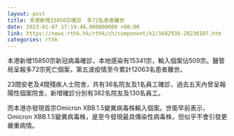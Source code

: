 ```yaml
---
layout: post
title: 本港新增15850宗確診　多72名患者離世
date: 2023-01-07 17:19:46.000000000 +08:00
link: https://news.rthk.hk/rthk/ch/component/k2/1682938-20230107.htm
categories: rthk
---
```


本港新增15850宗新冠病毒確診，本地感染有15341宗，輸入個案佔509宗。醫管局呈報多72宗死亡個案，第五波疫情至今累計12063名患者離世。

23間安老及4間殘疾人士院舍，共有36名院友及1名員工確診，過去五天內曾呈報陽性個案院舍，新增確診分別有382名院友及130名員工。

而本港亦發現首宗Omicron XBB.1.5變異病毒株輸入個案。世衛早前表示，Omicron XBB.1.5變異病毒株，是至今發現最具傳染性病毒株，但似乎不會引發更嚴重病情。
